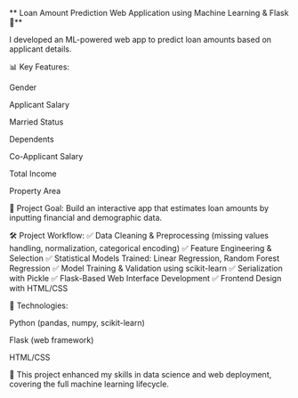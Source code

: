 ** Loan Amount Prediction Web Application using Machine Learning & Flask 🧠**


I developed an ML-powered web app to predict loan amounts based on applicant details.

📊 Key Features:

Gender

Applicant Salary

Married Status

Dependents

Co-Applicant Salary

Total Income

Property Area

🎯 Project Goal:
Build an interactive app that estimates loan amounts by inputting financial and demographic data.

🛠️ Project Workflow:
✅ Data Cleaning & Preprocessing (missing values handling, normalization, categorical encoding)
✅ Feature Engineering & Selection
✅ Statistical Models Trained: Linear Regression, Random Forest Regression
✅ Model Training & Validation using scikit-learn
✅ Serialization with Pickle
✅ Flask-Based Web Interface Development
✅ Frontend Design with HTML/CSS

🧰 Technologies:

Python (pandas, numpy, scikit-learn)

Flask (web framework)

HTML/CSS

📌 This project enhanced my skills in data science and web deployment, covering the full machine learning lifecycle.
